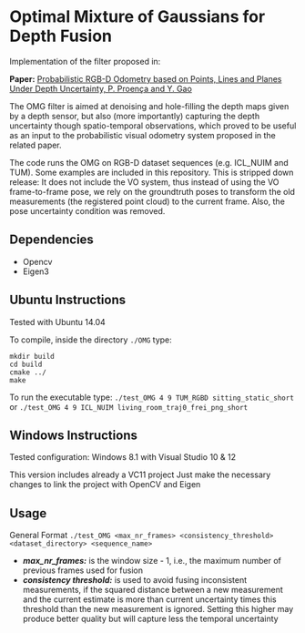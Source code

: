 # Optimal Mixture of Gaussians for Depth Fusion
Implementation of the filter proposed in:

**Paper:** [Probabilistic RGB-D Odometry based on Points, Lines and Planes Under Depth Uncertainty, P. Proença and Y. Gao](https://arxiv.org/abs/1706.04034)

The OMG filter is aimed at denoising and hole-filling the depth maps given by a depth sensor, but also (more importantly) capturing the depth uncertainty though spatio-temporal observations, which proved to be useful as an input to the probabilistic visual odometry system proposed in the related paper.

The code runs the OMG on RGB-D dataset sequences (e.g. ICL_NUIM and TUM). Some examples are included in this repository.
This is stripped down release: It does not include the VO system, thus instead of using the VO frame-to-frame pose, we rely on the groundtruth poses to transform the old measurements (the registered point cloud) to the current frame. Also, the pose uncertainty condition was removed.

## Dependencies

* Opencv
* Eigen3

## Ubuntu Instructions
Tested with Ubuntu 14.04

To compile, inside the directory ``./OMG`` type:
```
mkdir build
cd build
cmake ../
make
```
To run the executable type:
```./test_OMG 4 9 TUM_RGBD sitting_static_short```
or
```./test_OMG 4 9 ICL_NUIM living_room_traj0_frei_png_short```

## Windows Instructions

Tested configuration: Windows 8.1 with Visual Studio 10 & 12

This version includes already a VC11 project
Just make the necessary changes to link the project with OpenCV and Eigen

## Usage

General Format
```./test_OMG <max_nr_frames> <consistency_threshold> <dataset_directory> <sequence_name>```

* ***max_nr_frames:*** is the window size - 1, i.e., the maximum number of previous frames used for fusion
* ***consistency threshold:*** is used to avoid fusing inconsistent measurements, if the squared distance between a new measurement and the current estimate is more than current uncertainty times this threshold than the new measurement is ignored. Setting this higher may produce better quality but will capture less the temporal uncertainty
